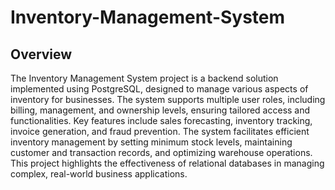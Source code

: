 # Inventory-Management-System

## Overview

The Inventory Management System project is a backend solution implemented using PostgreSQL, designed to manage various aspects of inventory for businesses. The system supports multiple user roles, including billing, management, and ownership levels, ensuring tailored access and functionalities. Key features include sales forecasting, inventory tracking, invoice generation, and fraud prevention. The system facilitates efficient inventory management by setting minimum stock levels, maintaining customer and transaction records, and optimizing warehouse operations. This project highlights the effectiveness of relational databases in managing complex, real-world business applications.

